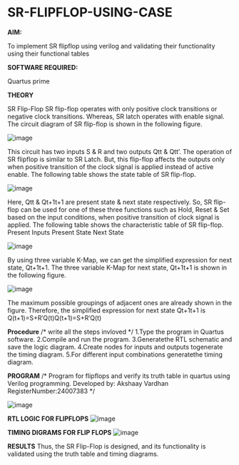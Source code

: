 # SR-FLIPFLOP-USING-CASE

**AIM:**

To implement  SR flipflop using verilog and validating their functionality using their functional tables

**SOFTWARE REQUIRED:**

Quartus prime

**THEORY**

SR Flip-Flop SR flip-flop operates with only positive clock transitions or negative clock transitions. Whereas, SR latch operates with enable signal. The circuit diagram of SR flip-flop is shown in the following figure.

![image](https://github.com/naavaneetha/SR-FLIPFLOP-USING-CASE/assets/154305477/0f710028-ad52-4d3e-9276-8714cf023a25)

 
This circuit has two inputs S & R and two outputs Qtt & Qtt’. The operation of SR flipflop is similar to SR Latch. But, this flip-flop affects the outputs only when positive transition of the clock signal is applied instead of active enable. The following table shows the state table of SR flip-flop.

![image](https://github.com/naavaneetha/SR-FLIPFLOP-USING-CASE/assets/154305477/dabfc4f4-87e3-4cbc-9472-f89ee1b5ed30)

 
Here, Qtt & Qt+1t+1 are present state & next state respectively. So, SR flip-flop can be used for one of these three functions such as Hold, Reset & Set based on the input conditions, when positive transition of clock signal is applied. The following table shows the characteristic table of SR flip-flop. Present Inputs Present State Next State

![image](https://github.com/naavaneetha/SR-FLIPFLOP-USING-CASE/assets/154305477/dd90d16c-aec5-4290-a586-e2346b1e9eb5)

 
By using three variable K-Map, we can get the simplified expression for next state, Qt+1t+1. The three variable K-Map for next state, Qt+1t+1 is shown in the following figure.

![image](https://github.com/naavaneetha/SR-FLIPFLOP-USING-CASE/assets/154305477/473efad6-d70b-4ca7-aeb7-898bbfca319f)

 
The maximum possible groupings of adjacent ones are already shown in the figure. Therefore, the simplified expression for next state Qt+1t+1 is Q(t+1)=S+R′Q(t)Q(t+1)=S+R′Q(t)

**Procedure**
/* write all the steps invloved */
1.Type the program in Quartus software. 
2.Compile and run the program. 
3.Generatethe RTL schematic and save the logic diagram. 
4.Create nodes for inputs and outputs togenerate the timing diagram. 
5.For different input combinations generatethe timing diagram.

**PROGRAM**
/* Program for flipflops and verify its truth table in quartus using Verilog programming. 
Developed by: Akshaay Vardhan  RegisterNumber:24007383
*/

![image](https://github.com/user-attachments/assets/f3bc47c6-c16d-491a-97d1-80d8cd9b6c9e)

**RTL LOGIC FOR FLIPFLOPS**
![image](https://github.com/user-attachments/assets/4e3b0431-d8ce-4582-9d4b-d2a877b2957f)

**TIMING DIGRAMS FOR FLIP FLOPS**
![image](https://github.com/user-attachments/assets/051c4b2a-7ef3-4a78-90d1-f4a6d73f5f7b)

**RESULTS**
Thus, the SR Flip-Flop is designed, and its functionality is validated using the truth table
and timing diagrams.
